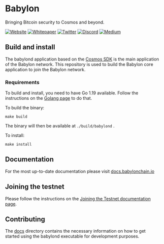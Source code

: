 # Babylon

Bringing Bitcoin security to Cosmos and beyond.

[![Website](https://badgen.net/badge/icon/website?label=)](https://babylonchain.io)
[![Whitepaper](https://badgen.net/badge/icon/whitepaper?label=)](https://arxiv.org/abs/2207.08392)
[![Twitter](https://badgen.net/badge/icon/twitter?icon=twitter&label)](https://twitter.com/babylon_chain)
[![Discord](https://badgen.net/badge/icon/discord?icon=discord&label)](https://discord.gg/babylonchain)
[![Medium](https://badgen.net/badge/icon/medium?icon=medium&label)](https://medium.com/babylonchain-io)

## Build and install

The babylond application based on the [Cosmos SDK](https://github.com/cosmos/cosmos-sdk) is the main application of the Babylon network. 
This repository is used to build the Babylon core application to join the Babylon network.

### Requirements
To build and install, you need to have Go 1.19 available.
Follow the instructions on the [Golang page](https://go.dev/doc/install) to do that.

To build the binary:
```console
make build
```

The binary will then be available at `./build/babylond` .

To install:
```console
make install
```

## Documentation

For the most up-to-date documentation please visit [docs.babylonchain.io](https://docs.babylonchain.io)

## Joining the testnet

Please follow the instructions on the [Joining the Testnet documentation page](https://docs.babylonchain.io/docs/testnet/overview).

## Contributing

The [docs](./docs) directory contains the necessary information on how to get started using the babylond executable for development purposes.
